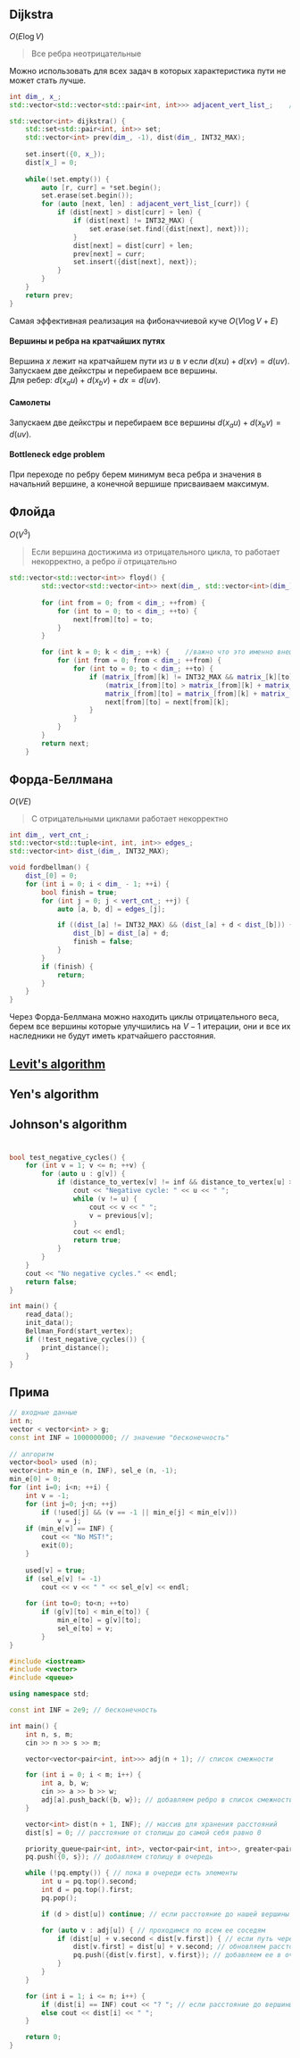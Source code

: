 ## Dijkstra
$O(E\log{V})$
> Все ребра неотрицательные

Можно использовать для всех задач в которых характеристика пути не может стать лучше.

```cpp
int dim_, x_;
std::vector<std::vector<std::pair<int, int>>> adjacent_vert_list_;    //[i] = j, k

std::vector<int> dijkstra() {
    std::set<std::pair<int, int>> set;
    std::vector<int> prev(dim_, -1), dist(dim_, INT32_MAX);
    
    set.insert({0, x_});
    dist[x_] = 0;
    
    while(!set.empty()) {
        auto [r, curr] = *set.begin();
        set.erase(set.begin());
        for (auto [next, len] : adjacent_vert_list_[curr]) {
            if (dist[next] > dist[curr] + len) {
                if (dist[next] != INT32_MAX) {
                    set.erase(set.find({dist[next], next}));
                }
                dist[next] = dist[curr] + len;
                prev[next] = curr;
                set.insert({dist[next], next});
            }
        }
    }
    return prev;
}
```
Самая эффективная реализация на фибоначчиевой куче $O(V\log{V} + E)$

#### Вершины и ребра на кратчайших путях

Вершина $x$ лежит на кратчайшем пути из $u$ в $v$ если $d(xu) + d(xv) = d(uv)$. Запускаем две дейкстры и перебираем все вершины.  
Для ребер: $d(x_au) + d(x_bv) + dx = d(uv)$.

#### Самолеты
Запускаем две дейкстры и перебираем все вершины $d(x_au) + d(x_bv) = d(uv)$.

#### Bottleneck edge problem
При переходе по ребру берем минимум веса ребра и значения в начальний вершине, а конечной вершише присваиваем максимум.

## Флойда
$O(V^3)$
> Если вершина достижима из отрицательного цикла, то работает некорректно, а ребро $ii$ отрицательно

```cpp
std::vector<std::vector<int>> floyd() {
        std::vector<std::vector<int>> next(dim_, std::vector<int>(dim_));    //восстановление пути
        
        for (int from = 0; from < dim_; ++from) {
            for (int to = 0; to < dim_; ++to) {
                next[from][to] = to;
            }
        }

        for (int k = 0; k < dim_; ++k) {    //важно что это именно внешний цикл
            for (int from = 0; from < dim_; ++from) {
                for (int to = 0; to < dim_; ++to) {
                    if (matrix_[from][k] != INT32_MAX && matrix_[k][to] != INT32_MAX &&
                        (matrix_[from][to] > matrix_[from][k] + matrix_[k][to])) {
                        matrix_[from][to] = matrix_[from][k] + matrix_[k][to];
                        next[from][to] = next[from][k];
                    }
                }
            }
        }
        return next;
    }
```

## Форда-Беллмана
$O(VE)$
> С отрицательными циклами работает некорректно  

```cpp
int dim_, vert_cnt_;
std::vector<std::tuple<int, int, int>> edges_;
std::vector<int> dist_(dim_, INT32_MAX);

void fordbellman() {
    dist_[0] = 0;
    for (int i = 0; i < dim_ - 1; ++i) {
        bool finish = true;
        for (int j = 0; j < vert_cnt_; ++j) {
            auto [a, b, d] = edges_[j];

            if ((dist_[a] != INT32_MAX) && (dist_[a] + d < dist_[b])) {
                dist_[b] = dist_[a] + d;
                finish = false;
            }
        }
        if (finish) {
            return;
        }
    }
}
```
Через Форда-Беллмана можно находить циклы отрицательного веса, берем все вершины которые улучшились на $V - 1$ итерации, они и все их наследники не будут иметь кратчайшего расстояния.



## [Levit's algorithm](https://e-maxx.ru/algo/levit_algorithm)

## Yen's algorithm

## Johnson's algorithm

#

```cpp
bool test_negative_cycles() {
    for (int v = 1; v <= n; ++v) {
        for (auto u : g[v]) {
            if (distance_to_vertex[v] != inf && distance_to_vertex[u] > distance_to_vertex[v] + weight[{v, u}]) {
                cout << "Negative cycle: " << u << " ";
                while (v != u) {
                    cout << v << " ";
                    v = previous[v];
                }
                cout << endl;
                return true;
            }
        }
    }
    cout << "No negative cycles." << endl;
    return false;
}

int main() {
    read_data();
    init_data();
    Bellman_Ford(start_vertex);
    if (!test_negative_cycles()) {
        print_distance();
    }
}
```

## Прима
```cpp
// входные данные
int n;
vector < vector<int> > g;
const int INF = 1000000000; // значение "бесконечность"
 
// алгоритм
vector<bool> used (n);
vector<int> min_e (n, INF), sel_e (n, -1);
min_e[0] = 0;
for (int i=0; i<n; ++i) {
	int v = -1;
	for (int j=0; j<n; ++j)
		if (!used[j] && (v == -1 || min_e[j] < min_e[v]))
			v = j;
	if (min_e[v] == INF) {
		cout << "No MST!";
		exit(0);
	}
 
	used[v] = true;
	if (sel_e[v] != -1)
		cout << v << " " << sel_e[v] << endl;
 
	for (int to=0; to<n; ++to)
		if (g[v][to] < min_e[to]) {
			min_e[to] = g[v][to];
			sel_e[to] = v;
		}
}
```

```cpp
#include <iostream>
#include <vector>
#include <queue>

using namespace std;

const int INF = 2e9; // бесконечность

int main() {
    int n, s, m;
    cin >> n >> s >> m;

    vector<vector<pair<int, int>>> adj(n + 1); // список смежности

    for (int i = 0; i < m; i++) {
        int a, b, w;
        cin >> a >> b >> w;
        adj[a].push_back({b, w}); // добавляем ребро в список смежности
    }

    vector<int> dist(n + 1, INF); // массив для хранения расстояний
    dist[s] = 0; // расстояние от столицы до самой себя равно 0

    priority_queue<pair<int, int>, vector<pair<int, int>>, greater<pair<int, int>>> pq; // очередь с приоритетом
    pq.push({0, s}); // добавляем столицу в очередь

    while (!pq.empty()) { // пока в очереди есть элементы
        int u = pq.top().second;
        int d = pq.top().first;
        pq.pop();

        if (d > dist[u]) continue; // если расстояние до нашей вершины уже меньше, то пропускаем ее

        for (auto v : adj[u]) { // проходимся по всем ее соседям
            if (dist[u] + v.second < dist[v.first]) { // если путь через нашу вершину короче
                dist[v.first] = dist[u] + v.second; // обновляем расстояние до вершины
                pq.push({dist[v.first], v.first}); // добавляем ее в очередь
            }
        }
    }

    for (int i = 1; i <= n; i++) {
        if (dist[i] == INF) cout << "? "; // если расстояние до вершины равно бесконечности, то выводим "?"
        else cout << dist[i] << " ";
    }

    return 0;
}
```
